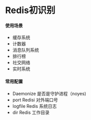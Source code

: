 # Redis初识别

#### 使用场景
* 缓存系统
* 计数器
* 消息队列系统
* 排行榜
* 社交网络
* 实时系统

#### 常用配置
* Daemonize 是否是守护进程（noyes)
* port Redisi 对外端口号
* logfile Redis 系统日志
* dir Redis 工作目录